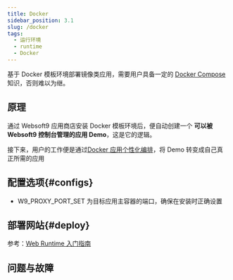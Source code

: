 ```yaml
---
title: Docker
sidebar_position: 3.1
slug: /docker
tags:
  - 运行环境
  - runtime
  - Docker
---
```


基于 Docker 模板环境部署镜像类应用，需要用户具备一定的 [Docker Compose](https://docs.docker.com/compose/) 知识，否则难以为继。 

## 原理

通过 Websoft9 应用商店安装 Docker 模板环境后，便自动创建一个 **可以被 Websoft9 控制台管理的应用 Demo**，这是它的逻辑。  

接下来，用户的工作便是通过[Docker 应用个性化编排](./app-compose)，将 Demo 转变成自己真正所需的应用


## 配置选项{#configs}

- W9_PROXY_PORT_SET 为目标应用主容器的端口，确保在安装时正确设置

## 部署网站{#deploy}

参考：[Web Runtime 入门指南](../runtime#quick)

## 问题与故障